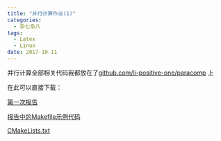 ```yaml
---
title: "并行计算作业(1)"
categories:
  - 杂七杂八
tags:
  - Latex
  - Linux
date: 2017-10-11
---
```


并行计算全部相关代码我都放在了[github.com/li-positive-one/paracomp](https://github.com/li-positive-one/paracomp) 上

在此可以直接下载：

[第一次报告](https://github.com/li-positive-one/paracomp/raw/master/homework1/report/main.pdf)

[报告中的Makefile示例代码](https://github.com/li-positive-one/paracomp/raw/master/homework1/Makefile-example/Makefile-example.zip)

[CMakeLists.txt](https://github.com/li-positive-one/paracomp/raw/master/homework1/Makefile-example/CMakeLists.txt)
